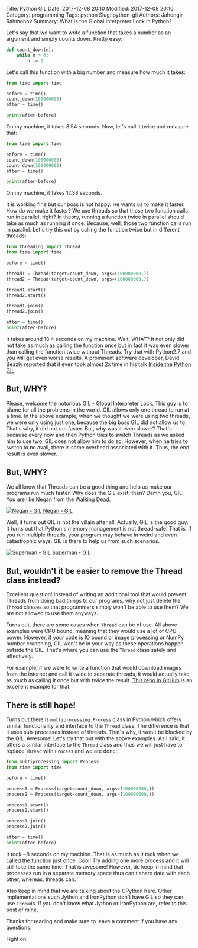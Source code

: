 Title: Python GIL
Date: 2017-12-08 20:10
Modified: 2017-12-08 20:10
Category: programming
Tags: python
Slug: python-gil
Authors: Jahongir Rahmonov
Summary: What is the Global Interpreter Lock in Python?

Let's say that we want to write a function that takes a number as an argument and simply counts down. Pretty easy:

```python
def count_down(n):
    while n > 0:
        n -= 1
```

Let's call this function with a big number and measure how much it takes:

```python
from time import time

before = time()
count_down(100000000)
after = time()

print(after-before)
```

On my machine, it takes 8.54 seconds. Now, let's call it twice and measure that:

```python
from time import time

before = time()
count_down(100000000)
count_down(100000000)
after = time()

print(after-before)
```

On my machine, it takes 17.38 seconds. 

It is working fine but our boss is not happy. He wants us to make it faster. How do we make it faster? We use threads so
that these two function calls run in parallel, right? In theory, running a function twice in parallel should take as much as running 
it once. Because, well, those two function calls run in parallel. Let's try this out by calling the function twice but in different threads:

```python
from threading import Thread
from time import time

before = time()

thread1 = Thread(target=count_down, args=(100000000,))
thread2 = Thread(target=count_down, args=(100000000,))

thread1.start()
thread2.start()

thread1.join()
thread2.join()

after = time()
print(after-before)
```

It takes around 18.4 seconds on my machine. Wait, WHAT? <i class="em em-astonished"></i> It not only did not take as much as calling the function once
but in fact it was even slower than calling the function twice without Threads. Try that with Python2.7 and you will get even worse results. 
A prominent software developer, David Beazly reported that it even took almost 2x time in his talk [Inside the Python GIL](http://www.dabeaz.com/python/GIL.pdf).
  
## But, WHY? 
 
Please, welcome the notorious GIL - Global Interpreter Lock. This guy is to blame for all the problems in the world. GIL allows only 
one thread to run at a time. In the above example, when we thought we were using two threads, we were only using just one, because the big boss 
GIL did not allow us to. That's why, it did not run faster. But, why was it even slower? That's because every now and then Python 
tries to switch Threads as we asked him to use two. GIL does not allow him to do so. However, when he tries to switch to no avail, there is 
some overhead associated with it. Thus, the end result is even slower.

## But, WHY? 

We all know that Threads can be a good thing and help us make our programs run much faster. Why does the GIL exist, then? Damn you, GIL! 
You are like Negan from the Walking Dead. 

<div class="gallery large">
    <a href="https://s3.amazonaws.com/rahmonov.me/post-images/python-gil/negan.jpg" rel="lightbox" title="Negan - GIL">
        <img src="https://s3.amazonaws.com/rahmonov.me/post-images/python-gil/negan.jpg" alt="Negan - GIL">
        <span>Negan - GIL</span>
    </a>
</div>

Well, it turns out GIL is not the villain after all. Actually, GIL is the good guy. It turns out that Python's memory management is not 
thread-safe! That is, if you run multiple threads, your program may behave in weird and even catastrophic ways. GIL is there to help us from such 
scenarios.

<div class="gallery large">
    <a href="https://s3.amazonaws.com/rahmonov.me/post-images/python-gil/superman.jpg" rel="lightbox" title="Superman - GIL">
        <img src="https://s3.amazonaws.com/rahmonov.me/post-images/python-gil/superman.jpg" alt="Superman - GIL">
        <span>Superman - GIL</span>
    </a>
</div>

## But, wouldn't it be easier to remove the Thread class instead?

Excellent question! Instead of writing an additional tool that would prevent Threads from doing bad things to our programs, why not just 
delete the `Thread` classes so that programmers simply won't be able to use them? We are not allowed to use them anyways.

Turns out, there are some cases when `Thread` can be of use. All above examples were CPU bound, meaning that they would use a lot of 
CPU power. However, if your code is IO bound or image processing or NumPy number crunching, GIL won't be in your way as these operations happen outside 
the GIL. That's where you can use the `Thread` class safely and effectively.
 
For example, if we were to write a function that would download images from the internet and call it twice in separate threads, it would actually 
take as much as calling it once but with twice the result. [This repo in GitHub](https://github.com/volker48/python-concurrency) is an excellent example for that. 
  
## There is still hope!  

Turns out there is `multiprocessing.Process` class in Python which offers similar functionality and interface to the `Thread` class. The difference is 
that it uses sub-processes instead of threads. That's why, it won't be blocked by the GIL. Awesome! Let's try that out with the above examples. 
As I said, it offers a similar interface to the `Thread` class and thus we will just have to replace `Thread` with `Process` and we are done:

```python
from multiprocessing import Process
from time import time

before = time()

process1 = Process(target=count_down, args=(100000000,))
process2 = Process(target=count_down, args=(100000000,))

process1.start()
process2.start()

process1.join()
process2.join()

after = time()
print(after-before)
```

It took ~8 seconds on my machine. That is as much as it took when we called the function just once. Cool! Try adding one more process and it will still take 
the same time. That is awesome! However, do keep in mind that processes run in a separate memory space thus can't share data with each other, whereas, 
threads can.

Also keep in mind that we are talking about the CPython here. Other implementations such Jython and IronPython don't have GIL so they can use `Thread`s.
If you don't know what Jython or IronPython are, refer to this [post of mine](/posts/what-is-python/).

Thanks for reading and make sure to leave a comment if you have any questions.

Fight on!

